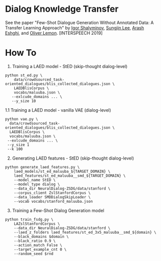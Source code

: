 # Dialog Knowledge Transfer

See the paper "Few-Shot Dialogue Generation Without Annotated Data: A Transfer Learning Approach" by [Igor Shalyminov](https://ishalyminov.github.io/), [Sungjin Lee](https://www.microsoft.com/en-us/research/people/sule/), [Arash Eshghi](https://sites.google.com/site/araesh81/), and [Oliver Lemon](https://sites.google.com/site/olemon/). [INTERSPEECH 2019]

How To
=

1. Training a LAED model - StED (skip-thought dialog-level)
```
python st_ed.py \
    data/crowdsourced_task-oriented_dialogues/blis_collected_dialogues.json \
    LAEDBlisCorpus \
    vocabs/maluuba.json \
   --exlcude_domains ... \
   --y_size 10 
```

  1.1 Training a LAED model - vanilla VAE (dialog-level)
  ```
  python vae.py \
    data/crowdsourced_task-oriented_dialogues/blis_collected_dialogues.json \
    LAEDBlisCorpus \
    vocabs/maluuba.json \
   --exlcude_domains ... \
   --y_size 1
   --k 100
  ```

2. Generating LAED features - StED (skip-thought dialog-level)
```
python generate_laed_features.py \
    laed_models/st_ed_maluuba_${TARGET_DOMAIN} \
    laed_features/st_ed_maluuba__smd_${TARGET_DOMAIN} \
    --model_name StED \
    --model_type dialog \
    --data_dir NeuralDialog-ZSDG/data/stanford \
    --corpus_client ZslStanfordCorpus \
    --data_loader SMDDialogSkipLoader \
    --vocab vocabs/stanford_maluuba.json
```

3. Training a Few-Shot Dialog Generation model
```
python train_fsdg.py \
    LAZslStanfordCorpus \
    --data_dir NeuralDialog-ZSDG/data/stanford \
    --laed_z_folders laed_features/st_ed_3x5_maluuba__smd_${domain} \
    --black_domains $domain \
    --black_ratio 0.9 \
    --action_match False \
    --target_example_cnt 0 \
    --random_seed $rnd 
```

